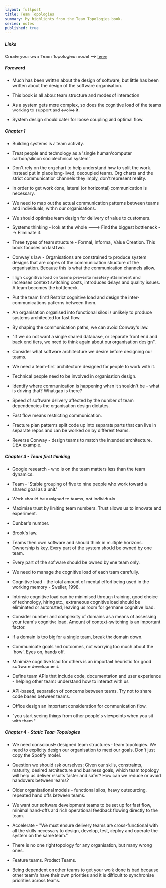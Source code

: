 ```yaml
---
layout: fullpost
title: Team Topologies
summary: My highlights from the Team Topologies book.
series: notes
published: true
---
```


##### Links

Create your own Team Topologies model --> [here](https://app.diagrams.net/?splash=0&ui=min&clibs=Uhttps%3A%2f%2fraw.githubusercontent.com%2fTeamTopologies%2fTeam-Shape-Templates%2fmaster%2fdiagrams.net%2fTeamTopologies.xml)



##### Foreword

- Much has been written about the design of software, but little has been written about the design of the software organisation.

- This book is all about team structure and modes of interaction

- As a system gets more complex, so does the cognitive load of the teams working to support and evolve it.

- System design should cater for loose coupling and optimal flow.

##### Chapter 1

- Building systems is a team activity.

- Treat people and technology as a 'single human/computer carbon/silicon sociotechnical system'.

- Don't rely on the org chart to help understand how to split the work. Instead put in place long-lived, decoupled teams. Org charts and the strict communication channels they imply, don't represent reality. 

- In order to get work done, lateral (or horizontal) communication is necessary.

- We need to map out the actual communication patterns between teams and individuals, within our organisations.

- We should optimise team design for delivery of value to customers.

- Systems thinking - look at the whole ---> Find the biggest bottleneck --> Eliminate it.

- Three types of team structure - Formal, Informal, Value Creation. This book focuses on last two.

- Conway's law - Organisations are constrained to produce system designs that are copies of the communication structure of the organisation. Because this is what the communication channels allow.

- High cognitive load on teams prevents mastery attainment and increases context switching costs, introduces delays and quality issues. A team becomes the bottleneck.

- Put the team first! Restrict cognitive load and design the inter-communications patterns between them.

- An organisation organised into functional silos is unlikely to produce systems architected for fast flow. 

- By shaping the communication paths, we can avoid Conway's law. 

- "If we do not want a single shared database, or separate front end and back end tiers, 
we need to think again about our organisation design".

- Consider what software architecture we desire before designing our teams.

- We need a team-first architecture designed for people to work with it.

- Technical people need to be involved in organisation design.

- Identify where communication is happening when it shouldn't be - what is driving that? What gap is there?

- Speed of software delivery affected by the number of team dependencies the organisation design dictates.

- Fast flow means restricting communication.

- Fracture plan patterns split code up into separate parts that can live in separate repos and can be worked on by different teams.

- Reverse Conway - design teams to match the intended architecture. DBA example.

##### Chapter 3 - Team first thinking

- Google research - who is on the team matters less than the team dynamics.

- Team - 'Stable grouping of five to nine people who work toward a shared goal as a unit.'

- Work should be assigned to teams, not individuals.

- Maximise trust by limiting team numbers. Trust allows us to innovate and experiment.

- Dunbar's number.

- Brook's law.

- Teams then own software and should think in multiple horizons. Ownership is key. Every part of the system should be owned by one team.

- Every part of the software should be owned by one team only.

- We need to manage the cognitive load of each team carefully.

- Cognitive load - the total amount of mental effort being used in the working memory - Sweller, 1998.

- Intrinsic cognitive load can be minimised through training, good choice of technology, hiring etc., extraneous cognitive load should be eliminated or automated, leaving us room for germane cognitive load.

- Consider number and complexity of domains as a means of assessing your team's cognitive load. Amount of context-switching is an important factor.

- If a domain is too big for a single team, break the domain down. 

- Communicate goals and outcomes, not worrying too much about the 'how'. Eyes on, hands off.

- Minimize cognitive load for others is an important heuristic for good software development.

- Define team APIs that include code, documentation and user experience - helping other teams understand how to interact with us 

- API-based, separation of concerns between teams. Try not to share code bases between teams. 

- Office design an important consideration for communication flow.

- "you start seeing things from other people's viewpoints when you sit with them."


##### Chapter 4 - Static Team Topologies

- We need consciously designed team structures - team topologies. We need to explicity design our organisation to meet our goals. Don't just copy the Spotify model.

- Question we should ask ourselves: Given our skills, constraints, maturity, desired architecture and business goals, which team topology will help us deliver results faster and safer? How can we reduce or avoid handovers between teams?

- Older organisational models - functional silos, heavy outsourcing, repeated hand offs between teams.

- We want our software development teams to be set up for fast flow, minimal hand-offs and rich operational feedback flowing directly to the team. 

- Accelerate - "We must ensure delivery teams are cross-functional with all the skills necessary to design, develop, test, deploy and operate the system on the same team."

- There is no one right topology for any organisation, but many wrong ones.

- Feature teams. Product Teams.

- Being dependent on other teams to get your work done is bad because other team's have their own priorities and it is difficult to synchronise priorities across teams.






